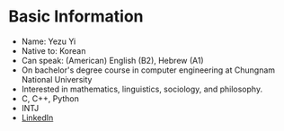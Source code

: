 # Basic Information
- Name\: Yezu Yi
- Native to\: Korean
- Can speak\: (American) English (B2), Hebrew (A1)
- On bachelor's degree course in computer engineering at Chungnam National University
- Interested in mathematics, linguistics, sociology, and philosophy.
- C, C++, Python
- INTJ
- [LinkedIn](https://www.linkedin.com/in/yezu-yi/)

